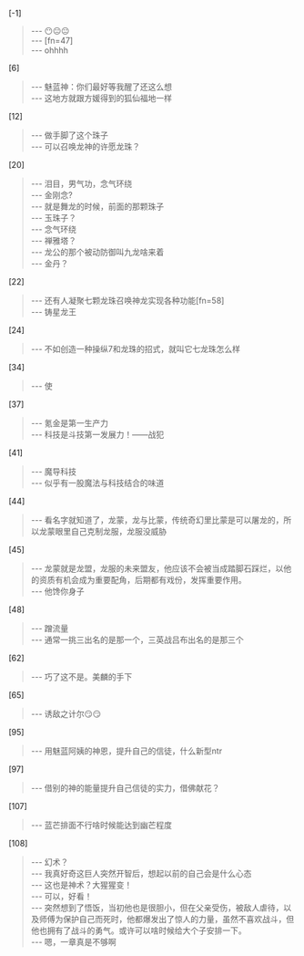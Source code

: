 
[-1] 
>--- 😶😐😐<br>
>--- [fn=47]<br>
>--- ohhhh<br>

[6] 
>--- 魅蓝神：你们最好等我醒了还这么想<br>
>--- 这地方就跟方媛得到的狐仙福地一样<br>

[12] 
>--- 做手脚了这个珠子<br>
>--- 可以召唤龙神的许愿龙珠？<br>

[20] 
>--- 泪目，男气功，念气环绕<br>
>--- 金刚念?<br>
>--- 就是舞龙的时候，前面的那颗珠子<br>
>--- 玉珠子？<br>
>--- 念气环绕<br>
>--- 禅雅塔？<br>
>--- 龙公的那个被动防御叫九龙啥来着<br>
>--- 金丹？<br>

[22] 
>--- 还有人凝聚七颗龙珠召唤神龙实现各种功能[fn=58]<br>
>--- 铸星龙王<br>

[24] 
>--- 不如创造一种操纵7和龙珠的招式，就叫它七龙珠怎么样<br>

[34] 
>--- 使<br>

[37] 
>--- 氪金是第一生产力<br>
>--- 科技是斗技第一发展力！——战犯<br>

[41] 
>--- 魔导科技<br>
>--- 似乎有一股魔法与科技结合的味道<br>

[44] 
>--- 看名字就知道了，龙蒙，龙与比蒙，传统奇幻里比蒙是可以屠龙的，所以龙蒙眼里自己克制龙服，龙服没威胁<br>

[45] 
>--- 龙蒙就是龙盟，龙服的未来盟友，他应该不会被当成踏脚石踩烂，以他的资质有机会成为重要配角，后期都有戏份，发挥重要作用。<br>
>--- 他馋你身子<br>

[48] 
>--- 蹭流量<br>
>--- 通常一挑三出名的是那一个，三英战吕布出名的是那三个<br>

[62] 
>--- 巧了这不是。美麟的手下<br>

[65] 
>--- 诱敌之计尔😏😏<br>

[95] 
>--- 用魅蓝阿姨的神恩，提升自己的信徒，什么新型ntr<br>

[97] 
>--- 借别的神的能量提升自己信徒的实力，借佛献花？<br>

[107] 
>--- 蓝芒排面不行啥时候能达到幽芒程度<br>

[108] 
>--- 幻术？<br>
>--- 我真好奇这巨人突然开智后，想起以前的自己会是什么心态<br>
>--- 这也是神术？大猩猩变！<br>
>--- 可以，好看！<br>
>--- 突然想到了悟饭，当初他也是很胆小，但在父亲受伤，被敌人虐待，以及师傅为保护自己而死时，他都爆发出了惊人的力量，虽然不喜欢战斗，但他也拥有了战斗的勇气。或许可以啥时候给大个子安排一下。<br>
>--- 嗯，一章真是不够啊<br>
